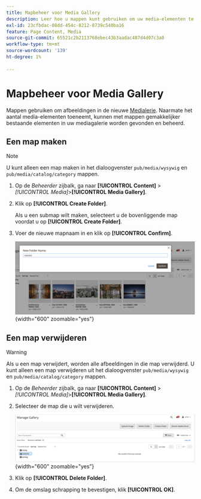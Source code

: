 ```yaml
---
title: Mapbeheer voor Media Gallery
description: Leer hoe u mappen kunt gebruiken om uw media-elementen te ordenen.
exl-id: 23cfbdac-08dd-454c-8212-8739c540ba16
feature: Page Content, Media
source-git-commit: 65521c2b2113768ebec43b3aadac487d4d07c3a0
workflow-type: tm+mt
source-wordcount: '139'
ht-degree: 1%

---
```


# Mapbeheer voor Media Gallery

Mappen gebruiken om afbeeldingen in de nieuwe [Medialerie](media-gallery.md). Naarmate het aantal media-elementen toeneemt, kunnen met mappen gemakkelijker bestaande elementen in uw mediagalerie worden gevonden en beheerd.

## Een map maken

>[!NOTE]
>
>U kunt alleen een map maken in het dialoogvenster `pub/media/wysywig` en `pub/media/catalog/category` mappen.

1. Op de _Beheerder_ zijbalk, ga naar **[!UICONTROL Content]** > _[!UICONTROL Media]_>**[!UICONTROL Media Gallery]**.

1. Klik op **[!UICONTROL Create Folder]**.

   Als u een submap wilt maken, selecteert u de bovenliggende map voordat u op **[!UICONTROL Create Folder]**.

1. Voer de nieuwe mapnaam in en klik op **[!UICONTROL Confirm]**.

   ![Nieuwe mapnaam](./assets/media-gallery-folder-name.png){width="600" zoomable="yes"}

## Een map verwijderen

>[!WARNING]
>
>Als u een map verwijdert, worden alle afbeeldingen in die map verwijderd. U kunt alleen een map verwijderen uit het dialoogvenster `pub/media/wysywig` en `pub/media/catalog/category` mappen.

1. Op de _Beheerder_ zijbalk, ga naar **[!UICONTROL Content]** > _[!UICONTROL Media]_>**[!UICONTROL Media Gallery]**.

1. Selecteer de map die u wilt verwijderen.

   ![Map selecteren](./assets/media-gallery-selected-folder.png){width="600" zoomable="yes"}

1. Klik op **[!UICONTROL Delete Folder]**.

1. Om de omslag schrapping te bevestigen, klik **[!UICONTROL OK]**.
